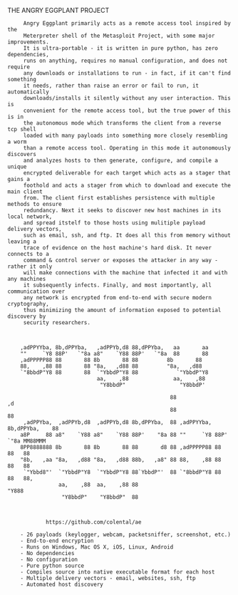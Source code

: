
THE ANGRY EGGPLANT PROJECT

         Angry Eggplant primarily acts as a remote access tool inspired by the
         Meterpreter shell of the Metasploit Project, with some major improvements.
         It is ultra-portable - it is written in pure python, has zero dependencies,
         runs on anything, requires no manual configuration, and does not require
         any downloads or installations to run - in fact, if it can't find something
         it needs, rather than raise an error or fail to run, it automatically
         downloads/installs it silently without any user interaction. This is
         convenient for the remote access tool, but the true power of this is in
         the autonomous mode which transforms the client from a reverse tcp shell
         loaded with many payloads into something more closely resembling a worm
         than a remote access tool. Operating in this mode it autonomously discovers
         and analyzes hosts to then generate, configure, and compile a unique
         encrypted deliverable for each target which acts as a stager that gains a
         foothold and acts a stager from which to download and execute the main client
         from. The client first establishes persistence with multiple methods to ensure
         redundancy. Next it seeks to discover new host machines in its local network,
         and spread itstelf to those hosts using mulitiple payload delivery vectors,
         such as email, ssh, and ftp. It does all this from memory without leaving a
         trace of evidence on the host machine's hard disk. It never connects to a
         command & control server or exposes the attacker in any way - rather it only
         will make connections with the machine that infected it and with any machines
         it subsequently infects. Finally, and most importantly, all communication over
         any network is encrypted from end-to-end with secure modern cryptography,
         thus minimizing the amount of information exposed to potential discovery by
         security researchers.

 
 
        ,adPPYYba, 8b,dPPYba,   ,adPPYb,d8 88,dPPYba,   aa       aa
        ""     `Y8 88P'   `"8a a8"    `Y88 88P'   `"8a  88       88
        ,adPPPPP88 88       88 8b       88 88	      8b       88
        88,    ,88 88       88 "8a,   ,d88 88	      "8a,   ,d88
        `"8bbdP"Y8 88       88  `"YbbdP"Y8 88            `"YbbdP"Y8
                                aa,    ,88 	            aa,    ,88
                                 "Y8bbdP"                 "Y8bbdP'

                                                       88                          ,d
                                                       88                          88
         ,adPPYba,  ,adPPYb,d8  ,adPPYb,d8 8b,dPPYba,  88 ,adPPYYba, 8b,dPPYba,    88
        a8P     88 a8"    `Y88 a8"    `Y88 88P'    "8a 88 ""     `Y8 88P'   `"8a MM88MMM
        8PP8888888 8b       88 8b       88 88       d8 88 ,adPPPPP88 88       88   88
        "8b,   ,aa "8a,   ,d88 "8a,   ,d88 88b,   ,a8" 88 88,    ,88 88       88   88
         `"Ybbd8"'  `"YbbdP"Y8  `"YbbdP"Y8 88`YbbdP"'  88 `"8bbdP"Y8 88       88   88,
                    aa,    ,88  aa,    ,88 88                                      "Y888
                     "Y8bbdP"    "Y8bbdP"  88



                https://github.com/colental/ae
 
        - 26 payloads (keylogger, webcam, packetsniffer, screenshot, etc.)
        - End-to-end encryption
        - Runs on Windows, Mac OS X, iOS, Linux, Android
        - No dependencies 
        - No configuration
        - Pure python source
        - Compiles source into native executable format for each host
        - Multiple delivery vectors - email, websites, ssh, ftp
        - Automated host discovery


  

